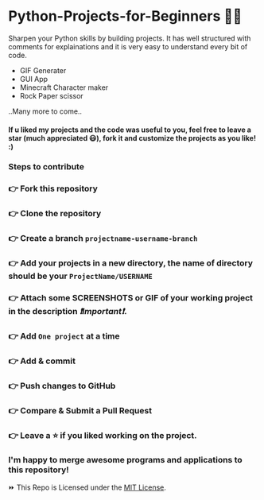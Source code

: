 # Python-Projects-for-Beginners 🐍🚀

Sharpen your Python skills by building projects. It has well structured with comments for explainations and it is very easy to understand every bit of code.

- GIF Generater
- GUI App
- Minecraft Character maker
- Rock Paper scissor

..Many more to come..

#### If u liked my projects and the code was useful to you, feel free to leave a star (much appreciated 😃), fork it and customize the projects as you like! :)

### Steps to contribute

### 👉 Fork this repository
### 👉 Clone the repository
### 👉 Create a branch `projectname-username-branch`
### 👉 Add your projects in a new directory, the name of directory should be your `ProjectName/USERNAME`
### 👉 Attach some SCREENSHOTS or GIF of your working project in the description _❗Important❗_.
### 👉 Add `One project` at a time
### 👉 Add & commit
### 👉 Push changes to GitHub
### 👉 Compare & Submit a Pull Request
### 👉 Leave a ⭐ if you liked working on the project.

### I'm happy to merge awesome programs and applications to this repository!

</hr>

⏩ This Repo is Licensed under the [MIT License](LICENSE).
